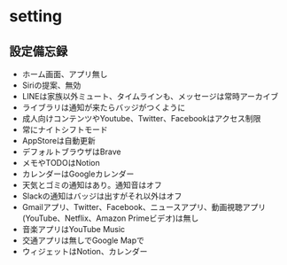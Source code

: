 # setting
## 設定備忘録
- ホーム画面、アプリ無し
- Siriの提案、無効
- LINEは家族以外ミュート、タイムラインも、メッセージは常時アーカイブ
- ライブラリは通知が来たらバッジがつくように
- 成人向けコンテンツやYoutube、Twitter、Facebookはアクセス制限
- 常にナイトシフトモード
- AppStoreは自動更新
- デフォルトブラウザはBrave
- メモやTODOはNotion
- カレンダーはGoogleカレンダー
- 天気とゴミの通知はあり。通知音はオフ
- Slackの通知はバッジは出すがそれ以外はオフ
- Gmailアプリ、Twitter、Facebook、ニュースアプリ、動画視聴アプリ(YouTube、Netflix、Amazon Primeビデオ)は無し
- 音楽アプリはYouTube Music
- 交通アプリは無しでGoogle Mapで
- ウィジェットはNotion、カレンダー
